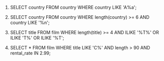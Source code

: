 1. SELECT country FROM country WHERE country LIKE 'A%a';

2. SELECT country FROM country 	WHERE length(country) >= 6 AND country LIKE '%n';

3. SELECT title FROM film WHERE length(title) >= 4 AND ILIKE '%T%' OR ILIKE 'T%' OR ILIKE '%T';

4. SELECT * FROM film WHERE title LIKE 'C%' AND length > 90 AND rental_rate IN 2.99;
